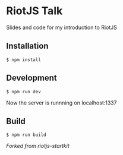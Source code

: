 # RiotJS Talk

Slides and code for my introduction to RiotJS

## Installation

```
$ npm install
```

## Development

```
$ npm run dev
```

Now the server is runnning on localhost:1337

## Build

```
$ npm run build
```

*Forked from riotjs-startkit*

